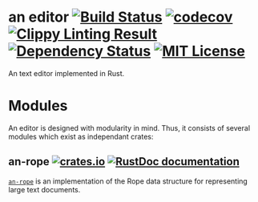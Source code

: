 # an editor [![Build Status](https://travis-ci.org/hawkw/an-editor.svg?branch=master)](https://travis-ci.org/hawkw/an-editor) [![codecov](https://codecov.io/gh/hawkw/an-editor/branch/master/graph/badge.svg)](https://codecov.io/gh/hawkw/an-editor) [![Clippy Linting Result](https://clippy.bashy.io/github/hawkw/an-editor/master/badge.svg)](https://clippy.bashy.io/github/hawkw/an-editor/master/log) [![Dependency Status](https://dependencyci.com/github/hawkw/an-editor/badge)](https://dependencyci.com/github/hawkw/an-editor) [![MIT License](https://img.shields.io/badge/license-MIT-blue.svg)](https://github.com/hawkw/an-editor/blob/master/LICENSE)

An text editor implemented in Rust.

# Modules

An editor is designed with modularity in mind. Thus, it consists of several modules which exist as independant crates:

## an-rope [![crates.io](https://img.shields.io/crates/v/an-rope.svg)](https://crates.io/crates/an-rope) [![RustDoc documentation](https://docs.rs/an-rope/badge.svg)](https://docs.rs/an-rope)

[`an-rope`](https://github.com/hawkw/an-editor/tree/master/an-rope) is an implementation of the Rope data structure for representing large text documents.
